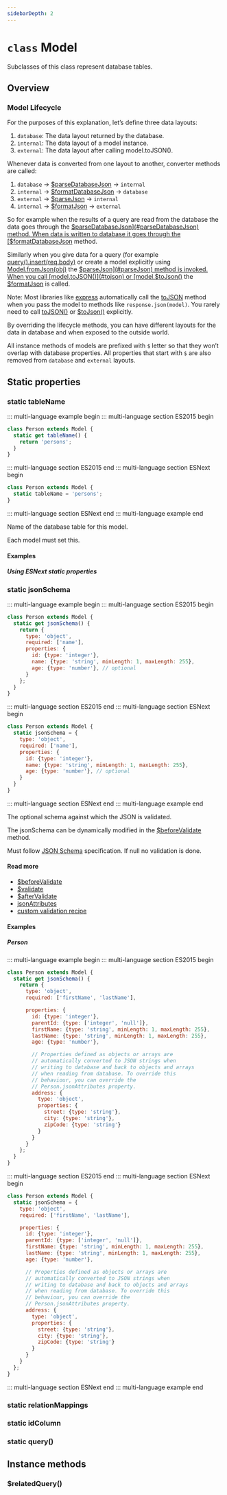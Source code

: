 ```yaml
---
sidebarDepth: 2
---
```


# `class` Model

Subclasses of this class represent database tables.

## Overview

### Model Lifecycle

For the purposes of this explanation, let’s define three data layouts:

1. `database`: The data layout returned by the database.
1. `internal`: The data layout of a model instance.
1. `external`: The data layout after calling model.toJSON().

Whenever data is converted from one layout to another, converter methods are called:

1. `database` -> [$parseDatabaseJson](#parseDatabsaeJson) -> `internal`
1. `internal` -> [$formatDatabaseJson](#formatDatabaseJson) -> `database`
1. `external` -> [$parseJson](#parseJson) -> `internal`
1. `internal` -> [$formatJson](#formatJson) -> `external`

So for example when the results of a query are read from the database the data goes through the [$parseDatabaseJson](#parseDatabaseJson) method. When data is written to database it goes through the [$formatDatabaseJson](#formatDatabaseJson) method.

Similarly when you give data for a query (for example [query().insert(req.body)](/api/query-builder.html#insert) or create a model explicitly using [Model.fromJson(obj)](#static-fromjson) the [$parseJson](#parseJson) method is invoked. When you call [model.toJSON()](#tojson) or [model.$toJson()](#tojson) the [$formatJson](#formatJson) is called.

Note: Most libraries like [express](http://expressjs.com/en/index.html) automatically call the [toJSON](#tojson/) method when you pass the model to methods like `response.json(model)`. You rarely need to call [toJSON()](#tojson) or [$toJson()](#tojson) explicitly.

By overriding the lifecycle methods, you can have different layouts for the data in database and when exposed to the outside world.

All instance methods of models are prefixed with `$` letter so that they won’t overlap with database properties. All properties that start with `$` are also removed from `database` and `external` layouts.

## Static properties

### static tableName

<!-- The first simple example before the description -->

::: multi-language example begin
::: multi-language section ES2015 begin

```js
class Person extends Model {
  static get tableName() {
    return 'persons';
  }
}
```
::: multi-language section ES2015 end
::: multi-language section ESNext begin

```js
class Person extends Model {
  static tableName = 'persons';
}
```
::: multi-language section ESNext end
::: multi-language example end


Name of the database table for this model.

Each model must set this.

<!-- Rest of the examples after under #### Examples header -->
#### Examples

##### Using ESNext static properties

### static jsonSchema

::: multi-language example begin
::: multi-language section ES2015 begin

```js
class Person extends Model {
  static get jsonSchema() {
    return {
      type: 'object',
      required: ['name'],
      properties: {
        id: {type: 'integer'},
        name: {type: 'string', minLength: 1, maxLength: 255},
        age: {type: 'number'}, // optional
      }
    };
  }
}
```

::: multi-language section ES2015 end
::: multi-language section ESNext begin

```js
class Person extends Model {
  static jsonSchema = {
    type: 'object',
    required: ['name'],
    properties: {
      id: {type: 'integer'},
      name: {type: 'string', minLength: 1, maxLength: 255},
      age: {type: 'number'}, // optional
    }
  }
}
```

::: multi-language section ESNext end
::: multi-language example end

The optional schema against which the JSON is validated.

The jsonSchema can be dynamically modified in the [$beforeValidate](#beforevalidate) method.

Must follow [JSON Schema](http://json-schema.org) specification. If null no validation is done.

#### Read more

* [$beforeValidate](#beforevalidate)
* [$validate](#validate)
* [$afterValidate](#aftervalidate)
* [jsonAttributes](#static-jsonattributes)
* [custom validation recipe](/recipes/custom-validation.html)

#### Examples

##### Person

::: multi-language example begin
::: multi-language section ES2015 begin

```js
class Person extends Model {
  static get jsonSchema() {
    return {
      type: 'object',
      required: ['firstName', 'lastName'],

      properties: {
        id: {type: 'integer'},
        parentId: {type: ['integer', 'null']},
        firstName: {type: 'string', minLength: 1, maxLength: 255},
        lastName: {type: 'string', minLength: 1, maxLength: 255},
        age: {type: 'number'},

        // Properties defined as objects or arrays are
        // automatically converted to JSON strings when
        // writing to database and back to objects and arrays
        // when reading from database. To override this
        // behaviour, you can override the
        // Person.jsonAttributes property.
        address: {
          type: 'object',
          properties: {
            street: {type: 'string'},
            city: {type: 'string'},
            zipCode: {type: 'string'}
          }
        }
      }
    };
  }
}
```
::: multi-language section ES2015 end
::: multi-language section ESNext begin

```js
class Person extends Model {
  static jsonSchema = {
    type: 'object',
    required: ['firstName', 'lastName'],

    properties: {
      id: {type: 'integer'},
      parentId: {type: ['integer', 'null']},
      firstName: {type: 'string', minLength: 1, maxLength: 255},
      lastName: {type: 'string', minLength: 1, maxLength: 255},
      age: {type: 'number'},

      // Properties defined as objects or arrays are
      // automatically converted to JSON strings when
      // writing to database and back to objects and arrays
      // when reading from database. To override this
      // behaviour, you can override the
      // Person.jsonAttributes property.
      address: {
        type: 'object',
        properties: {
          street: {type: 'string'},
          city: {type: 'string'},
          zipCode: {type: 'string'}
        }
      }
    }
  };
}
```

::: multi-language section ESNext end
::: multi-language example end

### static relationMappings

### static idColumn

### static query()

## Instance methods

### $relatedQuery()

